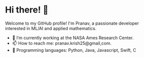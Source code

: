 # Hi there! 👋

Welcome to my GitHub profile! I'm Pranav, a passionate developer interested in ML/AI and applied mathematics.

- 🔭 I’m currently working at the NASA Ames Research Center.
- 📫 How to reach me: pranav.krish25@gmail,com.
- 🚀 Programming languages: Python, Java, Javascript, Swift, C
